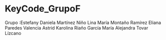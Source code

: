 # KeyCode_GrupoF
Grupo :Estefany Daniela Martínez Niño Lina María Montaño Ramírez Eliana Paredes Valencia Astrid Karolina Riaño García María Alejandra Tovar Lízcano 
